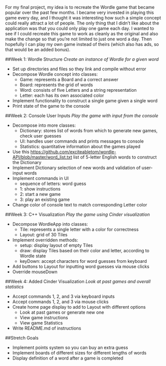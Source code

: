 For my final project, my idea is to recreate the Wordle game that became popular over the past few months. I became very invested in playing this game every day, and I thought it was interesting how such a simple concept could really attract a lot of people. The only thing that I didn’t like about the application was that you could only play one game each day. I wanted to see if I could recreate this game to work as cleanly as the original and also make the change so that you’re not limited to just one word a day. Then hopefully I can play my own game instead of theirs (which also has ads, so that would be an added bonus).

##Week 1: Wordle Structure
*Create an instance of Wordle for a given word*
- Set up directories and files so they link and compile without error
- Decompose Wordle concept into classes:
  - Game: represents a Board and a correct answer
  - Board: represents the grid of words
  - Word: consists of five Letters and a string representation
  - Letter: each has its own associated color
- Implement functionality to construct a single game given a single word
- Print state of the game to the console

##Week 2: Console User Inputs
*Play the game with input from the console*
- Decompose into more classes:
  - Dictionary: stores list of words from which to generate new games, check user guesses
  - UI: handles user commands and prints messages to console
  - Statistics: quantitative information about the games played
- Use this https://github.com/exciteabletom/wordle-API/blob/master/word_list.txt list of 5-letter English words to construct the Dictionary
- Implement Dictionary selection of new words and validation of user-input words
- Implement commands in UI 
  - sequence of letters: word guess
  - 1: show instructions
  - 2: start a new game
  - 3: play an existing game
- Change color of console text to match corresponding Letter color

##Week 3: C++ Visualization
*Play the game using Cinder visualization*
- Decompose WordleApp into classes:
  - Tile: represents a single letter with a color for correctness
  - Layout: grid of 30 Tiles
- Implement overridden methods:
  - setup: display layout of empty Tiles
  - draw: display Tiles based on their color and letter, according to Wordle state
  - keyDown: accept characters for word guesses from keyboard
- Add buttons to Layout for inputting word guesses via mouse clicks
- Override mouseDown

##Week 4: Added Cinder Visualization
*Look at past games and overall statistics*
- Accept commands 1, 2, and 3 via keyboard inputs
- Accept commands 1, 2, and 3 via mouse clicks
- Create home page display to add to Layout with different options
  - Look at past games or generate new one
  - View game instructions
  - View game Statistics
- Write README.md of instructions

##Stretch Goals
- Implement points system so you can buy an extra guess
- Implement boards of different sizes for different lengths of words
- Display definition of a word after a game is completed
